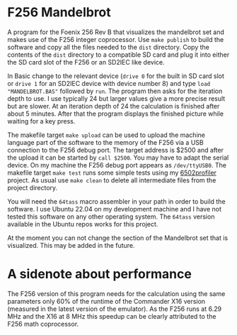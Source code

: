 # F256 Mandelbrot
A program for the Foenix 256 Rev B that visualizes the mandelbrot set and makes use of the F256 integer coprocessor. 
Use `make publish` to build the software and copy all the files needed to the `dist` directory. Copy the contents of 
the `dist` directory to a compatible SD card and plug it into either the SD card slot of the F256 or an SD2IEC like 
device. 

In Basic change to the relevant device (`drive 0` for the built in SD card slot or `drive 1` for an SD2IEC device with 
device number 8) and type `load "MANDELBROT.BAS"` followed by `run`. The program then asks for the iteration depth to use.
I use typically 24 but larger values give a more precise result but are slower. At an iteration depth of 24 the calculation 
is finished after about 5 minutes. After that the program displays the finished picture while waiting for a key press.

The makefile target `make upload` can be used to upload the machine language part of the software to the memory of the F256 
via a USB connection to the F256 debug port. The target address is $2500 and after the upload it can be started by `call $2500`. 
You may have to adapt the serial device. On my machine the F256 debug port appears as `/dev/ttyUSB0`. The makefile target 
`make test` runs some simple tests using my [6502profiler](https://github.com/rmsk2/6502profiler) project. As usual use 
`make clean` to delete all intermediate files from the project directory. 

You will need the `64tass` macro assembler in your path in order to build the software. I use Ubuntu 22.04 on my development
machine and I have not tested this software on any other operating system. The `64tass` version available in the Ubuntu repos
works for this project.

At the moment you can not change the section of the Mandelbrot set that is visualized. This may be added in the future.

# A sidenote about performance

The F256 version of this program needs for the calculation using the same parameters only 60% of the runtime of the Commander 
X16 version (measured in the latest version of the emulator). As the F256 runs at 6.29 MHz and the X16 at 8 MHz this speedup 
can be clearly attributed to the F256 math coprocessor.
